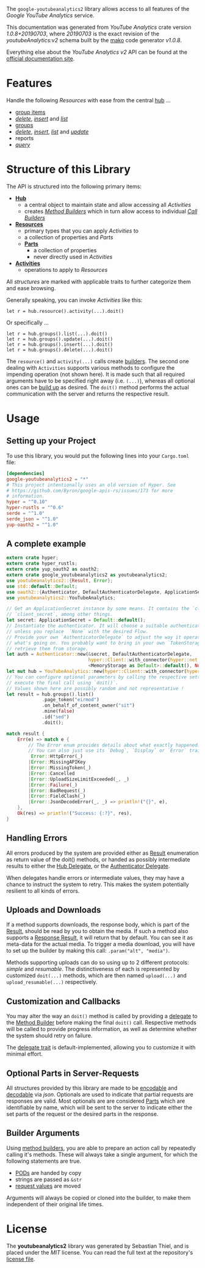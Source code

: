 <!---
DO NOT EDIT !
This file was generated automatically from 'src/mako/api/README.md.mako'
DO NOT EDIT !
-->
The `google-youtubeanalytics2` library allows access to all features of the *Google YouTube Analytics* service.

This documentation was generated from *YouTube Analytics* crate version *1.0.8+20190703*, where *20190703* is the exact revision of the *youtubeAnalytics:v2* schema built by the [mako](http://www.makotemplates.org/) code generator *v1.0.8*.

Everything else about the *YouTube Analytics* *v2* API can be found at the
[official documentation site](https://developers.google.com/youtube/analytics).
# Features

Handle the following *Resources* with ease from the central [hub](https://docs.rs/google-youtubeanalytics2/1.0.8+20190703/google_youtubeanalytics2/struct.YouTubeAnalytics.html) ... 

* [group items](https://docs.rs/google-youtubeanalytics2/1.0.8+20190703/google_youtubeanalytics2/struct.GroupItem.html)
 * [*delete*](https://docs.rs/google-youtubeanalytics2/1.0.8+20190703/google_youtubeanalytics2/struct.GroupItemDeleteCall.html), [*insert*](https://docs.rs/google-youtubeanalytics2/1.0.8+20190703/google_youtubeanalytics2/struct.GroupItemInsertCall.html) and [*list*](https://docs.rs/google-youtubeanalytics2/1.0.8+20190703/google_youtubeanalytics2/struct.GroupItemListCall.html)
* [groups](https://docs.rs/google-youtubeanalytics2/1.0.8+20190703/google_youtubeanalytics2/struct.Group.html)
 * [*delete*](https://docs.rs/google-youtubeanalytics2/1.0.8+20190703/google_youtubeanalytics2/struct.GroupDeleteCall.html), [*insert*](https://docs.rs/google-youtubeanalytics2/1.0.8+20190703/google_youtubeanalytics2/struct.GroupInsertCall.html), [*list*](https://docs.rs/google-youtubeanalytics2/1.0.8+20190703/google_youtubeanalytics2/struct.GroupListCall.html) and [*update*](https://docs.rs/google-youtubeanalytics2/1.0.8+20190703/google_youtubeanalytics2/struct.GroupUpdateCall.html)
* reports
 * [*query*](https://docs.rs/google-youtubeanalytics2/1.0.8+20190703/google_youtubeanalytics2/struct.ReportQueryCall.html)




# Structure of this Library

The API is structured into the following primary items:

* **[Hub](https://docs.rs/google-youtubeanalytics2/1.0.8+20190703/google_youtubeanalytics2/struct.YouTubeAnalytics.html)**
    * a central object to maintain state and allow accessing all *Activities*
    * creates [*Method Builders*](https://docs.rs/google-youtubeanalytics2/1.0.8+20190703/google_youtubeanalytics2/trait.MethodsBuilder.html) which in turn
      allow access to individual [*Call Builders*](https://docs.rs/google-youtubeanalytics2/1.0.8+20190703/google_youtubeanalytics2/trait.CallBuilder.html)
* **[Resources](https://docs.rs/google-youtubeanalytics2/1.0.8+20190703/google_youtubeanalytics2/trait.Resource.html)**
    * primary types that you can apply *Activities* to
    * a collection of properties and *Parts*
    * **[Parts](https://docs.rs/google-youtubeanalytics2/1.0.8+20190703/google_youtubeanalytics2/trait.Part.html)**
        * a collection of properties
        * never directly used in *Activities*
* **[Activities](https://docs.rs/google-youtubeanalytics2/1.0.8+20190703/google_youtubeanalytics2/trait.CallBuilder.html)**
    * operations to apply to *Resources*

All *structures* are marked with applicable traits to further categorize them and ease browsing.

Generally speaking, you can invoke *Activities* like this:

```Rust,ignore
let r = hub.resource().activity(...).doit()
```

Or specifically ...

```ignore
let r = hub.groups().list(...).doit()
let r = hub.groups().update(...).doit()
let r = hub.groups().insert(...).doit()
let r = hub.groups().delete(...).doit()
```

The `resource()` and `activity(...)` calls create [builders][builder-pattern]. The second one dealing with `Activities` 
supports various methods to configure the impending operation (not shown here). It is made such that all required arguments have to be 
specified right away (i.e. `(...)`), whereas all optional ones can be [build up][builder-pattern] as desired.
The `doit()` method performs the actual communication with the server and returns the respective result.

# Usage

## Setting up your Project

To use this library, you would put the following lines into your `Cargo.toml` file:

```toml
[dependencies]
google-youtubeanalytics2 = "*"
# This project intentionally uses an old version of Hyper. See
# https://github.com/Byron/google-apis-rs/issues/173 for more
# information.
hyper = "^0.10"
hyper-rustls = "^0.6"
serde = "^1.0"
serde_json = "^1.0"
yup-oauth2 = "^1.0"
```

## A complete example

```Rust
extern crate hyper;
extern crate hyper_rustls;
extern crate yup_oauth2 as oauth2;
extern crate google_youtubeanalytics2 as youtubeanalytics2;
use youtubeanalytics2::{Result, Error};
use std::default::Default;
use oauth2::{Authenticator, DefaultAuthenticatorDelegate, ApplicationSecret, MemoryStorage};
use youtubeanalytics2::YouTubeAnalytics;

// Get an ApplicationSecret instance by some means. It contains the `client_id` and 
// `client_secret`, among other things.
let secret: ApplicationSecret = Default::default();
// Instantiate the authenticator. It will choose a suitable authentication flow for you, 
// unless you replace  `None` with the desired Flow.
// Provide your own `AuthenticatorDelegate` to adjust the way it operates and get feedback about 
// what's going on. You probably want to bring in your own `TokenStorage` to persist tokens and
// retrieve them from storage.
let auth = Authenticator::new(&secret, DefaultAuthenticatorDelegate,
                              hyper::Client::with_connector(hyper::net::HttpsConnector::new(hyper_rustls::TlsClient::new())),
                              <MemoryStorage as Default>::default(), None);
let mut hub = YouTubeAnalytics::new(hyper::Client::with_connector(hyper::net::HttpsConnector::new(hyper_rustls::TlsClient::new())), auth);
// You can configure optional parameters by calling the respective setters at will, and
// execute the final call using `doit()`.
// Values shown here are possibly random and not representative !
let result = hub.groups().list()
             .page_token("eirmod")
             .on_behalf_of_content_owner("sit")
             .mine(false)
             .id("sed")
             .doit();

match result {
    Err(e) => match e {
        // The Error enum provides details about what exactly happened.
        // You can also just use its `Debug`, `Display` or `Error` traits
         Error::HttpError(_)
        |Error::MissingAPIKey
        |Error::MissingToken(_)
        |Error::Cancelled
        |Error::UploadSizeLimitExceeded(_, _)
        |Error::Failure(_)
        |Error::BadRequest(_)
        |Error::FieldClash(_)
        |Error::JsonDecodeError(_, _) => println!("{}", e),
    },
    Ok(res) => println!("Success: {:?}", res),
}

```
## Handling Errors

All errors produced by the system are provided either as [Result](https://docs.rs/google-youtubeanalytics2/1.0.8+20190703/google_youtubeanalytics2/enum.Result.html) enumeration as return value of 
the doit() methods, or handed as possibly intermediate results to either the 
[Hub Delegate](https://docs.rs/google-youtubeanalytics2/1.0.8+20190703/google_youtubeanalytics2/trait.Delegate.html), or the [Authenticator Delegate](https://docs.rs/yup-oauth2/*/yup_oauth2/trait.AuthenticatorDelegate.html).

When delegates handle errors or intermediate values, they may have a chance to instruct the system to retry. This 
makes the system potentially resilient to all kinds of errors.

## Uploads and Downloads
If a method supports downloads, the response body, which is part of the [Result](https://docs.rs/google-youtubeanalytics2/1.0.8+20190703/google_youtubeanalytics2/enum.Result.html), should be
read by you to obtain the media.
If such a method also supports a [Response Result](https://docs.rs/google-youtubeanalytics2/1.0.8+20190703/google_youtubeanalytics2/trait.ResponseResult.html), it will return that by default.
You can see it as meta-data for the actual media. To trigger a media download, you will have to set up the builder by making
this call: `.param("alt", "media")`.

Methods supporting uploads can do so using up to 2 different protocols: 
*simple* and *resumable*. The distinctiveness of each is represented by customized 
`doit(...)` methods, which are then named `upload(...)` and `upload_resumable(...)` respectively.

## Customization and Callbacks

You may alter the way an `doit()` method is called by providing a [delegate](https://docs.rs/google-youtubeanalytics2/1.0.8+20190703/google_youtubeanalytics2/trait.Delegate.html) to the 
[Method Builder](https://docs.rs/google-youtubeanalytics2/1.0.8+20190703/google_youtubeanalytics2/trait.CallBuilder.html) before making the final `doit()` call. 
Respective methods will be called to provide progress information, as well as determine whether the system should 
retry on failure.

The [delegate trait](https://docs.rs/google-youtubeanalytics2/1.0.8+20190703/google_youtubeanalytics2/trait.Delegate.html) is default-implemented, allowing you to customize it with minimal effort.

## Optional Parts in Server-Requests

All structures provided by this library are made to be [encodable](https://docs.rs/google-youtubeanalytics2/1.0.8+20190703/google_youtubeanalytics2/trait.RequestValue.html) and 
[decodable](https://docs.rs/google-youtubeanalytics2/1.0.8+20190703/google_youtubeanalytics2/trait.ResponseResult.html) via *json*. Optionals are used to indicate that partial requests are responses 
are valid.
Most optionals are are considered [Parts](https://docs.rs/google-youtubeanalytics2/1.0.8+20190703/google_youtubeanalytics2/trait.Part.html) which are identifiable by name, which will be sent to 
the server to indicate either the set parts of the request or the desired parts in the response.

## Builder Arguments

Using [method builders](https://docs.rs/google-youtubeanalytics2/1.0.8+20190703/google_youtubeanalytics2/trait.CallBuilder.html), you are able to prepare an action call by repeatedly calling it's methods.
These will always take a single argument, for which the following statements are true.

* [PODs][wiki-pod] are handed by copy
* strings are passed as `&str`
* [request values](https://docs.rs/google-youtubeanalytics2/1.0.8+20190703/google_youtubeanalytics2/trait.RequestValue.html) are moved

Arguments will always be copied or cloned into the builder, to make them independent of their original life times.

[wiki-pod]: http://en.wikipedia.org/wiki/Plain_old_data_structure
[builder-pattern]: http://en.wikipedia.org/wiki/Builder_pattern
[google-go-api]: https://github.com/google/google-api-go-client

# License
The **youtubeanalytics2** library was generated by Sebastian Thiel, and is placed 
under the *MIT* license.
You can read the full text at the repository's [license file][repo-license].

[repo-license]: https://github.com/Byron/google-apis-rsblob/master/LICENSE.md
